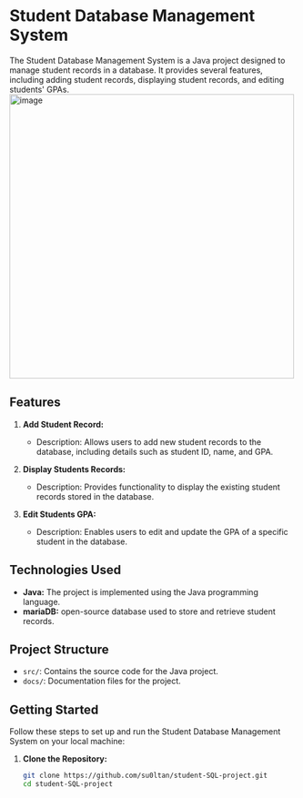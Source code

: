 # Student Database Management System

The Student Database Management System is a Java project designed to manage student records in a database. It provides several features, including adding student records, displaying student records, and editing students' GPAs.
<img width="500" alt="image" src="https://github.com/su0ltan/student-SQL-project/assets/53498277/77a8a820-2f7f-48c2-ad3f-1953035b5ad9">


## Features

1. **Add Student Record:**
   - Description: Allows users to add new student records to the database, including details such as student ID, name, and GPA.

2. **Display Students Records:**
   - Description: Provides functionality to display the existing student records stored in the database.

3. **Edit Students GPA:**
   - Description: Enables users to edit and update the GPA of a specific student in the database.

## Technologies Used

- **Java:** The project is implemented using the Java programming language.
- **mariaDB:** open-source database used to store and retrieve student records.

## Project Structure

- `src/`: Contains the source code for the Java project.
- `docs/`: Documentation files for the project.

## Getting Started

Follow these steps to set up and run the Student Database Management System on your local machine:

1. **Clone the Repository:**
   ```bash
   git clone https://github.com/su0ltan/student-SQL-project.git
   cd student-SQL-project
